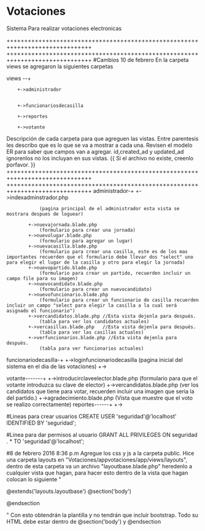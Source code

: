 # Votaciones
Sistema Para realizar votaciones electronicas

++++++++++++++++++++++++++++++++++++++++++++++++++++++++++++++++++++++++++++++
++++++++++++++++++++++++++++++++++++++++++++++++++++++++++++++++++++++++++++++
#Cambios 10 de febrero 
En la carpeta views se agregaron la siguientes carpetas

views --+

        +->administrador


        +->funcionariosdecasilla
        
        +->reportes
        
        +->votante
Descripción de cada carpeta para que agreguen las vistas. Entre parentesis les describo que es lo que se va a mostrar a cada una. Revisen el modelo ER para saber que campos van a agregar. id,created_ad y updated_ad ignorenlos no los incluyan en sus vistas. {{ Si el archivo no existe, creenlo porfavor. }}
++++++++++++++++++++++++++++++++++++++++++++++++++++++++++++++++++++++++++++++
++++++++++++++++++++++++++++++++++++++++++++++++++++++++++++++++++++++++++++++
administrador-+
            +->indexadminstrador.php 

                (pagina principal de el administrador esta vista se mostrara despues de loguear)

            +->nuevajornada.blade.php
                (formulario para crear una jornada)
            +->nuevolugar.blade.php
                (formulario para agregar un lugar)
            +->nuevacasilla.blade.php
                (formulario para crear una casilla, este es de los mas importantes recuerden que el formulario debe llevar dos "select" uno para elegir el lugar de la casilla y otro para elegir la jornada)
            +->nuevopartido.blade.php
                (formulario para crear un partido, recuerden incluir un campo file para su imagen)
            +->nuevocandidato.blade.php
                (formulario para crear un nuevocandidato)
            +->nuevofuncionario.blade.php
                (formulario para crear un funcionario de casilla recuerden incluir un campo "select para elegir la casilla a la cual será asignado el funcionario")
            +->vercandidatos.blade.php //Esta vista dejenla para después.
                (tabla para ver los candidatos actuales)
            +->vercasillas.blade.php   //Esta vista dejenla para después.
                (tabla para ver las casillas actuales)
            +->verfuncionarios.blade.php //Esta vista dejenla para después.
                (tabla para ver funcionarios actuales)

funcionariodecasilla-+
            +->loginfuncionariodecasilla
                    (pagina inicial del sistema en el dia de las votaciones)
            +->

votante-------+
            +->introducirclaveelector.blade.php
                (formulario para que el votante introduzca su clave de elector)
            +->vercandidatos.blade.php
                (ver los candidatos que tiene para votar, recuerden incluir una imagen que seria la del partido.)
            +->agradecimiento.blade.php
                (Vista que muestre que el voto se realizo correctamente)
reportes------+
            +->


#Lineas para crear usuarios 
CREATE USER 'seguridad'@'localhost' IDENTIFIED BY 'seguridad';

#Linea para dar permisos al usuario
GRANT ALL PRIVILEGES ON seguridad . * TO 'seguridad'@'localhost';


#8 de febrero 2016 8:36 p.m
Agregue los css y js a la carpeta public.
Hice una carpeta layouts en "Votaciones/appvotaciones/app/views/layouts", dentro de esta carpeta va un archivo "layoutbase.blade.php" heredenlo a cualquier vista que hagan, para hacer esto dentro de la vista que hagan colocan lo siguiente "

@extends('layouts.layoutbase')
@section('body')

@endsection

"
Con esto obtendrán la plantilla y no tendrán que incluir bootstrap.
Todo su HTML debe estar dentro de @section('body') y @endsection
